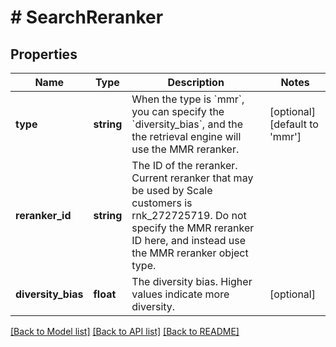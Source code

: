 # # SearchReranker

## Properties

Name | Type | Description | Notes
------------ | ------------- | ------------- | -------------
**type** | **string** | When the type is &#x60;mmr&#x60;, you can specify the &#x60;diversity_bias&#x60;, and the the retrieval engine will use the MMR reranker. | [optional] [default to 'mmr']
**reranker_id** | **string** | The ID of the reranker. Current reranker that may be used by Scale customers is rnk_272725719. Do not specify the MMR reranker ID here, and instead use the MMR reranker object type. |
**diversity_bias** | **float** | The diversity bias. Higher values indicate more diversity. | [optional]

[[Back to Model list]](../../README.md#models) [[Back to API list]](../../README.md#endpoints) [[Back to README]](../../README.md)
